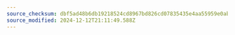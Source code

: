 ```yaml
---
source_checksum: dbf5ad48b6db19218524cd8967bd826cd07835435e4aa55959e0ab53cb2f9c82
source_modified: 2024-12-12T21:11:49.588Z
---
```


